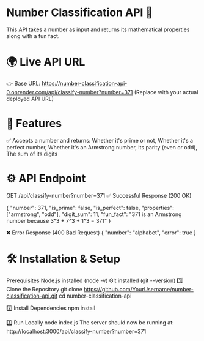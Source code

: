 # Number Classification API 🚀
This API takes a number as input and returns its mathematical properties along with a fun fact.

# 🌍 Live API URL
👉 Base URL: https://number-classification-api-0.onrender.com/api/classify-number?number=371
(Replace with your actual deployed API URL)

# 📌 Features
✅ Accepts a number and returns:
Whether it's prime or not,
Whether it's a perfect number,
Whether it's an Armstrong number,
Its parity (even or odd),
The sum of its digits

# ⚙️ API Endpoint
GET /api/classify-number?number=371
✅ Successful Response (200 OK)

{
    "number": 371,
    "is_prime": false,
    "is_perfect": false,
    "properties": ["armstrong", "odd"],
    "digit_sum": 11,
    "fun_fact": "371 is an Armstrong number because 3^3 + 7^3 + 1^3 = 371"
}

❌ Error Response (400 Bad Request)
{
    "number": "alphabet",
    "error": true
}


# 🛠️ Installation & Setup
Prerequisites
Node.js installed (node -v)
Git installed (git --version)
1️⃣ Clone the Repository
git clone https://github.com/YourUsername/number-classification-api.git
cd number-classification-api

2️⃣ Install Dependencies
npm install

3️⃣ Run Locally
node index.js
The server should now be running at:
http://localhost:3000/api/classify-number?number=371

